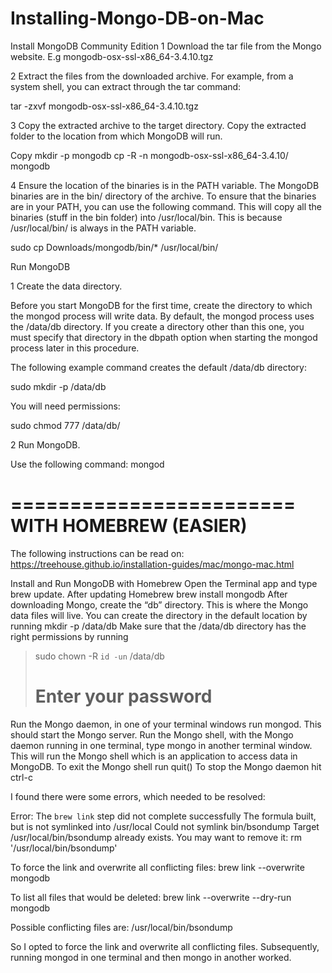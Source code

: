 # Installing-Mongo-DB-on-Mac

Install MongoDB Community Edition
1
Download the tar file from the Mongo website. E.g mongodb-osx-ssl-x86_64-3.4.10.tgz

2
Extract the files from the downloaded archive.
For example, from a system shell, you can extract through the tar command:

tar -zxvf mongodb-osx-ssl-x86_64-3.4.10.tgz

3
Copy the extracted archive to the target directory.
Copy the extracted folder to the location from which MongoDB will run.

Copy
mkdir -p mongodb
cp -R -n mongodb-osx-ssl-x86_64-3.4.10/ mongodb

4
Ensure the location of the binaries is in the PATH variable.
The MongoDB binaries are in the bin/ directory of the archive. To ensure that the binaries are in your PATH, you can use the following command. This will copy all the binaries (stuff in the bin folder) into /usr/local/bin. This is because /usr/local/bin/ is always in the PATH variable.

sudo cp Downloads/mongodb/bin/* /usr/local/bin/

Run MongoDB

1
Create the data directory.

Before you start MongoDB for the first time, create the directory to which the mongod process will write data. By default, the mongod process uses the /data/db directory. If you create a directory other than this one, you must specify that directory in the dbpath option when starting the mongod process later in this procedure.

The following example command creates the default /data/db directory:

sudo mkdir -p /data/db

You will need permissions:

sudo chmod 777 /data/db/

2
Run MongoDB.

Use the following command:
mongod

========================
WITH HOMEBREW (EASIER)
========================

The following instructions can be read on: https://treehouse.github.io/installation-guides/mac/mongo-mac.html

Install and Run MongoDB with Homebrew
Open the Terminal app and type brew update.
After updating Homebrew brew install mongodb
After downloading Mongo, create the “db” directory. This is where the Mongo data files will live. You can create the directory in the default location by running mkdir -p /data/db
Make sure that the /data/db directory has the right permissions by running

> sudo chown -R `id -un` /data/db
> # Enter your password
Run the Mongo daemon, in one of your terminal windows run mongod. This should start the Mongo server.
Run the Mongo shell, with the Mongo daemon running in one terminal, type mongo in another terminal window. This will run the Mongo shell which is an application to access data in MongoDB.
To exit the Mongo shell run quit()
To stop the Mongo daemon hit ctrl-c

I found there were some errors, which needed to be resolved:

Error: The `brew link` step did not complete successfully
The formula built, but is not symlinked into /usr/local
Could not symlink bin/bsondump
Target /usr/local/bin/bsondump
already exists. You may want to remove it:
  rm '/usr/local/bin/bsondump'

To force the link and overwrite all conflicting files:
  brew link --overwrite mongodb

To list all files that would be deleted:
  brew link --overwrite --dry-run mongodb

Possible conflicting files are:
/usr/local/bin/bsondump

So I opted to force the link and overwrite all conflicting files. Subsequently, running mongod in one terminal and then mongo in another worked.


